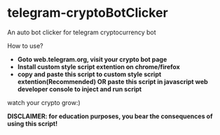 # telegram-cryptoBotClicker
An auto bot clicker for telegram cryptocurrency bot


How to use?
* **Goto web.telegram.org, visit your crypto bot page**
* **Install custom style script extention on chrome/firefox**
* **copy and paste this script to custom style script extention(Recommended) OR paste this script in javascript web developer console to inject and run script**

watch your crypto grow:)

**DISCLAIMER: for education purposes, you bear the consequences of using this script!**
